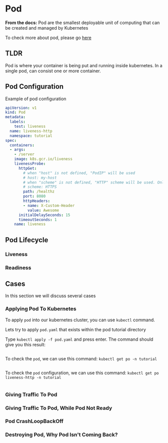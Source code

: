# Pod

**From the docs:** Pod are the smallest deployable unit of computing that can be created and managed by Kubernetes

To check more about pod, please go [here](https://kubernetes.io/docs/concepts/workloads/pods/pod/)

## TLDR

Pod is where your container is being put and running inside kubernetes. In a single pod, can consist one or more container.

## Pod Configuration

Example of pod configuration

```yaml
apiVersion: v1
kind: Pod
metadata:
  labels:
    test: liveness
  name: liveness-http
  namespace: tutorial
spec:
  containers:
  - args:
    - /server
    image: k8s.gcr.io/liveness
    livenessProbe:
      httpGet:
        # when "host" is not defined, "PodIP" will be used
        # host: my-host
        # when "scheme" is not defined, "HTTP" scheme will be used. Only "HTTP" and "HTTPS" are allowed
        # scheme: HTTPS
        path: /healthz
        port: 8080
        httpHeaders:
        - name: X-Custom-Header
          value: Awesome
      initialDelaySeconds: 15
      timeoutSeconds: 1
    name: liveness
```

## Pod Lifecycle

### Liveness

### Readiness

## Cases

In this section we will discuss several cases

### Applying Pod To Kubernetes

To apply `pod` into our kubernetes cluster, you can use `kubectl` command.

Lets try to apply `pod.yaml` that exists within the pod tutorial directory

Type `kubectl apply -f pod.yaml` and press enter. The command should give you this result:

```yaml
```

To check the `pod`, we can use this command: `kubectl get po -n tutorial`

```yaml
```

To check the `pod` configuration, we can use this command: `kubectl get po liveness-http -n tutorial`

```yaml
```

### Giving Traffic To Pod

### Giving Traffic To Pod, While Pod Not Ready

### Pod CrashLoopBackOff

### Destroying Pod, Why Pod Isn't Coming Back?